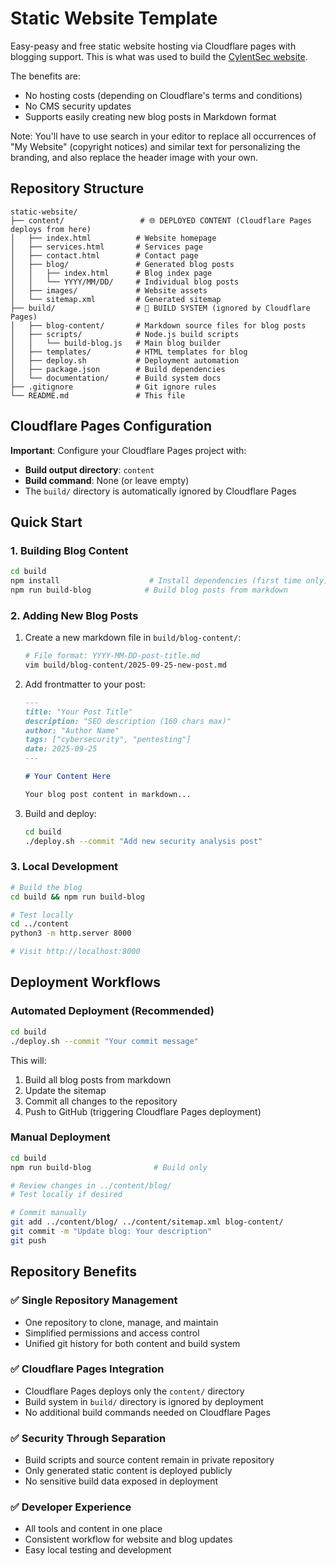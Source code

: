 # Static Website Template

Easy-peasy and free static website hosting via Cloudflare pages with blogging support. This is what was used to build the [CylentSec website](https://www.cylentsec.com).

The benefits are:
- No hosting costs (depending on Cloudflare's terms and conditions)
- No CMS security updates
- Supports easily creating new blog posts in Markdown format

Note: You'll have to use search in your editor to replace all occurrences of "My Website" (copyright notices) and similar text for personalizing the branding, and also replace the header image with your own. 

## Repository Structure

```
static-website/
├── content/                 # 🌐 DEPLOYED CONTENT (Cloudflare Pages deploys from here)
│   ├── index.html          # Website homepage
│   ├── services.html       # Services page  
│   ├── contact.html        # Contact page
│   ├── blog/               # Generated blog posts
│   │   ├── index.html      # Blog index page
│   │   └── YYYY/MM/DD/     # Individual blog posts
│   ├── images/             # Website assets
│   └── sitemap.xml         # Generated sitemap
├── build/                  # 🔨 BUILD SYSTEM (ignored by Cloudflare Pages)
│   ├── blog-content/       # Markdown source files for blog posts
│   ├── scripts/            # Node.js build scripts
│   │   └── build-blog.js   # Main blog builder
│   ├── templates/          # HTML templates for blog
│   ├── deploy.sh           # Deployment automation
│   ├── package.json        # Build dependencies
│   └── documentation/      # Build system docs
├── .gitignore              # Git ignore rules
└── README.md               # This file
```

## Cloudflare Pages Configuration

**Important**: Configure your Cloudflare Pages project with:
- **Build output directory**: `content`
- **Build command**: None (or leave empty)
- The `build/` directory is automatically ignored by Cloudflare Pages

## Quick Start

### 1. Building Blog Content

```bash
cd build
npm install                    # Install dependencies (first time only)
npm run build-blog            # Build blog posts from markdown
```

### 2. Adding New Blog Posts

1. Create a new markdown file in `build/blog-content/`:
   ```bash
   # File format: YYYY-MM-DD-post-title.md
   vim build/blog-content/2025-09-25-new-post.md
   ```

2. Add frontmatter to your post:
   ```markdown
   ---
   title: "Your Post Title"
   description: "SEO description (160 chars max)"
   author: "Author Name" 
   tags: ["cybersecurity", "pentesting"]
   date: 2025-09-25
   ---

   # Your Content Here
   
   Your blog post content in markdown...
   ```

3. Build and deploy:
   ```bash
   cd build
   ./deploy.sh --commit "Add new security analysis post"
   ```

### 3. Local Development

```bash
# Build the blog
cd build && npm run build-blog

# Test locally  
cd ../content
python3 -m http.server 8000

# Visit http://localhost:8000
```

## Deployment Workflows

### Automated Deployment (Recommended)
```bash
cd build
./deploy.sh --commit "Your commit message"
```

This will:
1. Build all blog posts from markdown
2. Update the sitemap
3. Commit all changes to the repository
4. Push to GitHub (triggering Cloudflare Pages deployment)

### Manual Deployment
```bash
cd build
npm run build-blog              # Build only

# Review changes in ../content/blog/
# Test locally if desired

# Commit manually
git add ../content/blog/ ../content/sitemap.xml blog-content/
git commit -m "Update blog: Your description"
git push
```

## Repository Benefits

### ✅ Single Repository Management
- One repository to clone, manage, and maintain
- Simplified permissions and access control
- Unified git history for both content and build system

### ✅ Cloudflare Pages Integration
- Cloudflare Pages deploys only the `content/` directory
- Build system in `build/` directory is ignored by deployment
- No additional build commands needed on Cloudflare Pages

### ✅ Security Through Separation
- Build scripts and source content remain in private repository
- Only generated static content is deployed publicly
- No sensitive build data exposed in deployment

### ✅ Developer Experience
- All tools and content in one place
- Consistent workflow for website and blog updates
- Easy local testing and development
